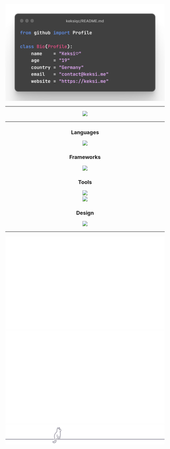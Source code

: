 <div
    align="center">
    <img width="650px" src="./assets/profile.png">
</div>

---

<div
    align="center">
    <a href="https://discord.com/users/527147599942385674" target="_blank">
        <img src="https://lanyard.cnrad.dev/api/527147599942385674">
    </a>
</div>

---


<h3 
    align="center"
    style="font-weight: bold">
    Languages
</h3>
<div
    align="center">
    <img src="https://skillicons.dev/icons?i=py,ts,js,nodejs,deno,html,css">
</div>

<h3
    align="center"
    style="font-weight: bold">
    Frameworks
</h3>
<div
    align="center">
    <img src="https://skillicons.dev/icons?i=astro,react,next,vue,nuxt">
</div>

<h3
    align="center"
    style="font-weight: bold">
    Tools
</h3>
<div
    align="center">
    <img src="https://skillicons.dev/icons?i=vscode,git,github,githubactions,docker,discord">
    </br>
    <img src="https://skillicons.dev/icons?i=mongodb,appwrite,supabase,vercel">
</div>

<h3
    align="center"
    style="font-weight: bold">
    Design
</h3>
<div
    align="center">
    <img src="https://skillicons.dev/icons?i=figma,photoshop,tailwind">
</div>

---
<div
    align="center">
    <img src="https://raw.githubusercontent.com/keksiqc/github-stats-transparent/output/generated/overview.svg">
    <img src="https://raw.githubusercontent.com/keksiqc/github-stats-transparent/output/generated/languages.svg">
</div>

<div
    align="center">
    <img src="./assets/gray_cat_on_line.svg">
</div>
